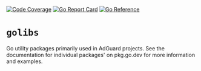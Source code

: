 [![Code Coverage](https://img.shields.io/codecov/c/github/AdguardTeam/golibs/master.svg)](https://codecov.io/github/AdguardTeam/golibs?branch=master)
[![Go Report Card](https://goreportcard.com/badge/github.com/AdguardTeam/golibs)](https://goreportcard.com/report/AdguardTeam/golibs)
[![Go Reference](https://pkg.go.dev/badge/github.com/AdguardTeam/golibs.svg)](https://pkg.go.dev/github.com/AdguardTeam/golibs)

 #  `golibs`

Go utility packages primarily used in AdGuard projects.  See the documentation
for individual packages' on pkg.go.dev for more information and examples.
